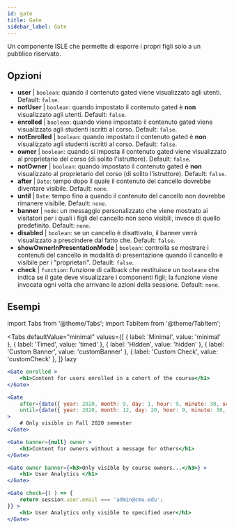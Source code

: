 ```yaml
---
id: gate 
title: Gate
sidebar_label: Gate
---
```


Un componente ISLE che permette di esporre i propri figli solo a un pubblico riservato.

## Opzioni

* __user__ | `boolean`: quando il contenuto gated viene visualizzato agli utenti. Default: `false`.
* __notUser__ | `boolean`: quando impostato il contenuto gated è **non** visualizzato agli utenti. Default: `false`.
* __enrolled__ | `boolean`: quando viene impostato il contenuto gated viene visualizzato agli studenti iscritti al corso. Default: `false`.
* __notEnrolled__ | `boolean`: quando impostato il contenuto gated è **non** visualizzato agli studenti iscritti al corso. Default: `false`.
* __owner__ | `boolean`: quando si imposta il contenuto gated viene visualizzato al proprietario del corso (di solito l'istruttore). Default: `false`.
* __notOwner__ | `boolean`: quando impostato il contenuto gated è **non** visualizzato al proprietario del corso (di solito l'istruttore). Default: `false`.
* __after__ | `Date`: tempo dopo il quale il contenuto del cancello dovrebbe diventare visibile. Default: `none`.
* __until__ | `Date`: tempo fino a quando il contenuto del cancello non dovrebbe rimanere visibile. Default: `none`.
* __banner__ | `node`: un messaggio personalizzato che viene mostrato ai visitatori per i quali i figli del cancello non sono visibili, invece di quello predefinito. Default: `none`.
* __disabled__ | `boolean`: se un cancello è disattivato, il banner verrà visualizzato a prescindere dal fatto che. Default: `false`.
* __showOwnerInPresentationMode__ | `boolean`: controlla se mostrare i contenuti del cancello in modalità di presentazione quando il cancello è visibile per i "proprietari". Default: `false`.
* __check__ | `function`: funzione di callback che restituisce un `booleano` che indica se il gate deve visualizzare i componenti figli; la funzione viene invocata ogni volta che arrivano le azioni della sessione. Default: `none`.


## Esempi

import Tabs from '@theme/Tabs';
import TabItem from '@theme/TabItem';

<Tabs
    defaultValue="minimal"
    values={[
        { label: 'Minimal', value: 'minimal' },
        { label: 'Timed', value: 'timed' },
        { label: 'Hidden', value: 'hidden' },
        { label: 'Custom Banner', value: 'customBanner' },
        { label: 'Custom Check', value: 'customCheck' },
    ]}
    lazy
>

<TabItem value="minimal">

```jsx live
<Gate enrolled >
    <h1>Content for users enrolled in a cohort of the course</h1>
</Gate>
```

</TabItem>

<TabItem value="timed">

```jsx live
<Gate
    after={date({ year: 2020, month: 9, day: 1, hour: 9, minute: 30, second: 0, utcOffset: 4 })}
    until={date({ year: 2020, month: 12, day: 20, hour: 9, minute: 30, second: 0, utcOffset: 5 })}
>
    # Only visible in Fall 2020 semester
</Gate>
```

</TabItem>

<TabItem value="hidden">

```jsx live
<Gate banner={null} owner >
    <h1>Content for owners without a message for others</h1>
</Gate>
```

</TabItem>

<TabItem value="customBanner">

```jsx live
<Gate owner banner={<h3>Only visible by course owners...</h3>} >
    <h1> User Analytics </h1>
</Gate>
```

</TabItem>

<TabItem value="customCheck">

```jsx live
<Gate check={( ) => {
    return session.user.email === 'admin@cmu.edu';
}} >
    <h1> User Analytics only visible to specified user</h1>
</Gate>
```

</TabItem>

</Tabs>

